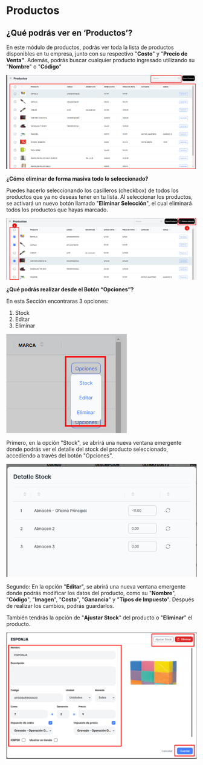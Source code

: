 # Productos

## ¿Qué podrás ver en ‘Productos’?

En este módulo de productos, podrás ver toda la lista de productos disponibles en tu empresa, junto con su respectivo "**Costo**" y "**Precio de Venta"**. Además, podrás buscar cualquier producto ingresado utilizando su "**Nombre**" o "**Código**”

![pro1](./img11/pro1.png)

**¿Cómo eliminar de forma masiva todo lo seleccionado?**

Puedes hacerlo seleccionando los casilleros (checkbox) de todos los productos que ya no deseas tener en tu lista. Al seleccionar los productos, se activará un nuevo botón llamado "**Eliminar Selección**", el cual eliminará todos los productos que hayas marcado.

![pro2](./img11/pro2.png)

**¿Qué podrás realizar desde el Botón “Opciones”?**

En esta Sección encontraras 3 opciones:

1.  Stock
2. Editar
3. Eliminar

![pro3](./img11/pro3.png)

Primero, en la opción "Stock", se abrirá una nueva ventana emergente donde podrás ver el detalle del stock del producto seleccionado, accediendo a través del botón "Opciones".

![pro4](./img11/pro4.png)

Segundo: En la opción "**Editar**", se abrirá una nueva ventana emergente donde podrás modificar los datos del producto, como su "**Nombre**", "**Código**", "**Imagen**", "**Costo**", "**Ganancia**" y "**Tipos de Impuesto**". Después de realizar los cambios, podrás guardarlos.

También tendrás la opción de "**Ajustar Stock**" del producto o "**Eliminar**" el producto.

![pro5](./img11/pro5.png)

